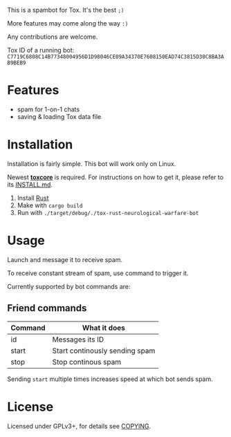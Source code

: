 This is a spambot for Tox. It's the best `;)`

More features may come along the way `:)`

Any contributions are welcome.

Tox ID of a running bot: `C7719C6808C14B77348004956D1D98046CE09A34370E7608150EAD74C3815D30C8BA3AB9BEB9`

# Features

* spam for 1-on-1 chats
* saving & loading Tox data file


# Installation
Installation is fairly simple. This bot will work only on Linux.

Newest [**toxcore**](https://github.com/irungentoo/toxcore) is required. For instructions on how to get it, please refer to its [INSTALL.md](https://github.com/irungentoo/toxcore/blob/master/INSTALL.md).

1. Install [Rust](http://www.rust-lang.org/)
2. Make with `cargo build`
3. Run with `./target/debug/./tox-rust-neurological-warfare-bot`

# Usage

Launch and message it to receive spam.

To receive constant stream of spam, use command to trigger it.


Currently supported by bot commands are:

## Friend commands

| Command | What it does |
|---------|--------------|
| id | Messages its ID |
| start | Start continously sending spam |
| stop | Stop continous spam |

Sending `start` multiple times increases speed at which bot sends spam.


# License

Licensed under GPLv3+, for details see [COPYING](/COPYING).
